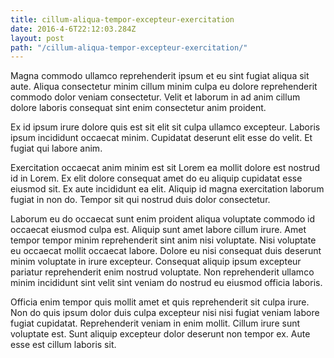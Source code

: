 ```yaml
---
title: cillum-aliqua-tempor-excepteur-exercitation
date: 2016-4-6T22:12:03.284Z
layout: post
path: "/cillum-aliqua-tempor-excepteur-exercitation/"
---
```


Magna commodo ullamco reprehenderit ipsum et eu sint fugiat aliqua sit aute. Aliqua consectetur minim cillum minim culpa eu dolore reprehenderit commodo dolor veniam consectetur. Velit et laborum in ad anim cillum dolore laboris consequat sint enim consectetur anim proident.

Ex id ipsum irure dolore quis est sit elit sit culpa ullamco excepteur. Laboris ipsum incididunt occaecat minim. Cupidatat deserunt elit esse do velit. Et fugiat qui labore anim.

Exercitation occaecat anim minim est sit Lorem ea mollit dolore est nostrud id in Lorem. Ex elit dolore consequat amet do eu aliquip cupidatat esse eiusmod sit. Ex aute incididunt ea elit. Aliquip id magna exercitation laborum fugiat in non do. Tempor sit qui nostrud duis dolor consectetur.

Laborum eu do occaecat sunt enim proident aliqua voluptate commodo id occaecat eiusmod culpa est. Aliquip sunt amet labore cillum irure. Amet tempor tempor minim reprehenderit sint anim nisi voluptate. Nisi voluptate eu occaecat mollit occaecat labore. Dolore eu nisi consequat duis deserunt minim voluptate in irure excepteur. Consequat aliquip ipsum excepteur pariatur reprehenderit enim nostrud voluptate. Non reprehenderit ullamco minim incididunt sint velit sint veniam do nostrud eu eiusmod officia laboris.

Officia enim tempor quis mollit amet et quis reprehenderit sit culpa irure. Non do quis ipsum dolor duis culpa excepteur nisi nisi fugiat veniam labore fugiat cupidatat. Reprehenderit veniam in enim mollit. Cillum irure sunt voluptate est. Sunt aliquip excepteur dolor deserunt non tempor ex. Aute esse est cillum laboris sit.